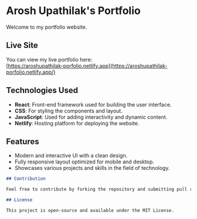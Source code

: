 # Arosh Upathilak's Portfolio

Welcome to my portfolio website. 
## Live Site

You can view my live portfolio here:  
[https://aroshupathilak-porfolio.netlify.app](https://aroshupathilak-porfolio.netlify.app/)

## Technologies Used

- **React**: Front-end framework used for building the user interface.
- **CSS**: For styling the components and layout.
- **JavaScript**: Used for adding interactivity and dynamic content.
- **Netlify**: Hosting platform for deploying the website.

## Features

- Modern and interactive UI with a clean design.
- Fully responsive layout optimized for mobile and desktop.
- Showcases various projects and skills in the field of technology.

```markdown
## Contribution

Feel free to contribute by forking the repository and submitting pull requests. Any suggestions for improvements are welcome.

## License

This project is open-source and available under the MIT License.

